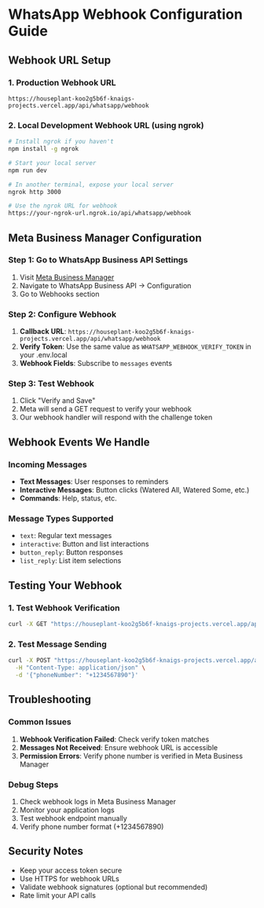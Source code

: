 # WhatsApp Webhook Configuration Guide

## Webhook URL Setup

### 1. Production Webhook URL
```
https://houseplant-koo2g5b6f-knaigs-projects.vercel.app/api/whatsapp/webhook
```

### 2. Local Development Webhook URL (using ngrok)
```bash
# Install ngrok if you haven't
npm install -g ngrok

# Start your local server
npm run dev

# In another terminal, expose your local server
ngrok http 3000

# Use the ngrok URL for webhook
https://your-ngrok-url.ngrok.io/api/whatsapp/webhook
```

## Meta Business Manager Configuration

### Step 1: Go to WhatsApp Business API Settings
1. Visit [Meta Business Manager](https://business.facebook.com/)
2. Navigate to WhatsApp Business API → Configuration
3. Go to Webhooks section

### Step 2: Configure Webhook
1. **Callback URL**: `https://houseplant-koo2g5b6f-knaigs-projects.vercel.app/api/whatsapp/webhook`
2. **Verify Token**: Use the same value as `WHATSAPP_WEBHOOK_VERIFY_TOKEN` in your .env.local
3. **Webhook Fields**: Subscribe to `messages` events

### Step 3: Test Webhook
1. Click "Verify and Save"
2. Meta will send a GET request to verify your webhook
3. Our webhook handler will respond with the challenge token

## Webhook Events We Handle

### Incoming Messages
- **Text Messages**: User responses to reminders
- **Interactive Messages**: Button clicks (Watered All, Watered Some, etc.)
- **Commands**: Help, status, etc.

### Message Types Supported
- `text`: Regular text messages
- `interactive`: Button and list interactions
- `button_reply`: Button responses
- `list_reply`: List item selections

## Testing Your Webhook

### 1. Test Webhook Verification
```bash
curl -X GET "https://houseplant-koo2g5b6f-knaigs-projects.vercel.app/api/whatsapp/webhook?hub.mode=subscribe&hub.challenge=test_challenge&hub.verify_token=your_webhook_verify_token"
```

### 2. Test Message Sending
```bash
curl -X POST "https://houseplant-koo2g5b6f-knaigs-projects.vercel.app/api/whatsapp/test-reminder" \
  -H "Content-Type: application/json" \
  -d '{"phoneNumber": "+1234567890"}'
```

## Troubleshooting

### Common Issues
1. **Webhook Verification Failed**: Check verify token matches
2. **Messages Not Received**: Ensure webhook URL is accessible
3. **Permission Errors**: Verify phone number is verified in Meta Business Manager

### Debug Steps
1. Check webhook logs in Meta Business Manager
2. Monitor your application logs
3. Test webhook endpoint manually
4. Verify phone number format (+1234567890)

## Security Notes
- Keep your access token secure
- Use HTTPS for webhook URLs
- Validate webhook signatures (optional but recommended)
- Rate limit your API calls
